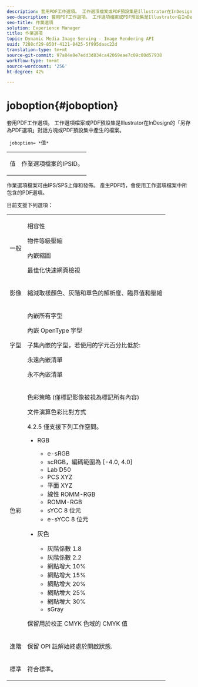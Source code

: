 ```yaml
---
description: 套用PDF工作選項。 工作選項檔案或PDF預設集是Illustrator在InDesign的「另存為PDF選項」對話方塊或PDF預設集中產生的檔案。
seo-description: 套用PDF工作選項。 工作選項檔案或PDF預設集是Illustrator在InDesign的「另存為PDF選項」對話方塊或PDF預設集中產生的檔案。
seo-title: 作業選項
solution: Experience Manager
title: 作業選項
topic: Dynamic Media Image Serving - Image Rendering API
uuid: 7288cf29-850f-4121-8425-5f995daac22d
translation-type: tm+mt
source-git-commit: 97a84e8e7edd3d834ca42069eae7c09c00d57938
workflow-type: tm+mt
source-wordcount: '256'
ht-degree: 42%

---
```



# joboption{#joboption}

套用PDF工作選項。 工作選項檔案或PDF預設集是Illustrator在InDesign的「另存為PDF選項」對話方塊或PDF預設集中產生的檔案。

` joboption= *`值`*`

<table id="simpletable_BA7B58BE0B0740298D45DDEBE7832D93"> 
 <tr class="strow"> 
  <td class="stentry"> <p><span class="codeph"> <span class="varname"> 值</span></span> </p> </td> 
  <td class="stentry"> <p>作業選項檔案的IPSID。 </p></td> 
 </tr> 
</table>

作業選項檔案可由IPS/SPS上傳和發佈。 產生PDF時，會使用工作選項檔案中所包含的PDF選項。

目前支援下列選項：

<table id="simpletable_7E0AE8A06AE54A02AF0107FBEDF73D61"> 
 <tr class="strow"> 
  <td class="stentry"> <p>一般 </p></td> 
  <td class="stentry"> <p> 相容性 </p> <p> 物件等級壓縮 </p> <p> 內嵌縮圖 </p> <p> 最佳化快速網頁檢視 </p> </td> 
 </tr> 
 <tr class="strow"> 
  <td class="stentry"> <p>影像 </p></td> 
  <td class="stentry"> <p> 縮減取樣顏色、灰階和單色的解析度、臨界值和壓縮 </p> </td> 
 </tr> 
 <tr class="strow"> 
  <td class="stentry"> <p>字型 </p></td> 
  <td class="stentry"> <p> 內嵌所有字型 </p> <p> 內嵌 OpenType 字型 </p> <p> 子集內嵌的字型，若使用的字元百分比低於: </p> <p> 永遠內嵌清單 </p> <p> 永不內嵌清單 </p> </td> 
 </tr> 
 <tr class="strow"> 
  <td class="stentry"> <p>色彩 </p></td> 
  <td class="stentry"> <p> 色彩策略 (僅標記影像被視為標記所有內容) </p> <p> 文件演算色彩比對方式 </p> <p> 4.2.5 僅支援下列工作空間。 </p> <p> 
    <ul id="ul_3F3EFDFB6A3340978AE31DEDF0FDA2C8"> 
     <li id="li_17A9FA99D6CA4C5182E383A85F0E3C90"> RGB <p> 
       <ul id="ul_1DD0C264DA1248319E751ADD18140C6D"> 
        <li id="li_B91B4D0C1D80442EB8690933AFA1F093"> e-sRGB </li> 
        <li id="li_D7F8C500DF5E4CBC8FFA4FEFB8E4E036"> scRGB，編碼範圍為 [-4.0, 4.0] </li> 
        <li id="li_942CD69732984E16A71C2F75EC5B5245"> Lab D50 </li> 
        <li id="li_7063B9E98D1E4946AC8F0EF7BC988806"> PCS XYZ </li> 
        <li id="li_5809447576B147B68630C4B7EC2E7870"> 平面 XYZ </li> 
        <li id="li_3B5DA42A04124A6BAA12343AFC19F620">線性 ROMM-RGB </li> 
        <li id="li_DEC3028FA9C34176B761D12B7179B44F">ROMM-RGB </li> 
        <li id="li_3E7E7C4A680C4E3EADE0A26048ECF1F4"> sYCC 8 位元 </li> 
        <li id="li_16A615C9A74D443AB3C63B3FE3AB5443"> e-sYCC 8 位元 </li> 
       </ul> </p> </li> 
     <li id="li_AFA6D4D8C0624AA495E2EB2F0F0C7F7B">灰色 <p> 
       <ul id="ul_945389DD426F44C09EB9C7F23933CB77"> 
        <li id="li_DB0AE3DFFC184480BB91666FF1BB4776">灰階係數 1.8 </li> 
        <li id="li_755C556ED94740D1BD30EBE67018E074">灰階係數 2.2 </li> 
        <li id="li_67437440AFB54B7686333A55233AA87F">網點增大 10% </li> 
        <li id="li_0D6CA6004EC84048B5F2198406F4F343">網點增大 15% </li> 
        <li id="li_1AFD11C23AB147978559D8F00BFB3142">網點增大 20% </li> 
        <li id="li_6CD5ACEF6B0B49E8BACA8264FE0E9C44"> 網點增大 25% </li> 
        <li id="li_AB5F1FA7111041BD82353E02A284A546">網點增大 30% </li> 
        <li id="li_7433278AE8054AD28BD38A0A6E4EF7EF"> sGray </li> 
       </ul> </p> </li> 
    </ul> </p> <p> 保留用於校正 CMYK 色域的 CMYK 值 </p> </td> 
 </tr> 
 <tr class="strow"> 
  <td class="stentry"> <p>進階 </p></td> 
  <td class="stentry"> <p>保留 OPI 註解始終處於開啟狀態. </p></td> 
 </tr> 
 <tr class="strow"> 
  <td class="stentry"> <p>標準 </p></td> 
  <td class="stentry"> <p>符合標準。 </p></td> 
 </tr> 
</table>

